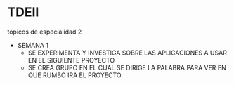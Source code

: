 # TDEII
topicos de especialidad 2

- SEMANA 1 
  - SE EXPERIMENTA Y INVESTIGA SOBRE LAS APLICACIONES A USAR EN EL SIGUIENTE PROYECTO
  - SE CREA GRUPO EN EL CUAL SE DIRIGE LA PALABRA PARA VER EN QUE RUMBO IRA EL PROYECTO
  

